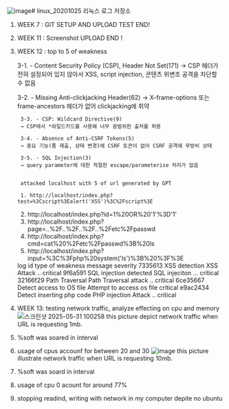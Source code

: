 ![image](https://github.com/user-attachments/assets/78a366f9-d4c1-4dee-8d73-edf186affea2)# linux_20201025
리눅스 로그 저장소

1. WEEK 7 : GIT SETUP AND UPLOAD TEST END!
2. WEEK 11 : Screenshot UPLOAD END !
3. WEEK 12 : top to 5 of weakness

	3-1. - Content Security Policy (CSP), Header Not Set(171)
    	→ CSP 헤더가 전혀 설정되어 있지 않아서
 	XSS, script injection, 콘텐츠 위변조 공격을 차단할 수 없음
 	
 	3-2. - Missing Anti-clickjacking Header(62)
    	→ X-frame-options 또는 frame-ancestors 헤더가 없어 clickjacking에 취약
    	
    	3-3. - CSP: Wildcard Directive(9) 
    	→ CSP에서 *와일드카드를 사용해 너무 광범위한 출처를 허용
    	
    	3-4. - Absence of Anti-CSRF Tokens(5)
     	→ 중요 기능(폼 제출, 상태 변경)에 CSRF 토큰이 없어 CSRF 공격에 무방비 상태
     	
     	3-5. - SQL Injection(3)
        → query parameter에 대한 적절한 escape/parameterise 처리가 없음
        
        
        attacked localhost with 5 of url generated by GPT
        
        1. http://localhost/index.php?test=%3Cscript%3Ealert('XSS')%3C%2Fscript%3E
	2. http://localhost/index.php?id=1%20OR%20'1'%3D'1'
	3. http://localhost/index.php?page=..%2F..%2F..%2F..%2Fetc%2Fpasswd
	4. http://localhost/index.php?cmd=cat%20%2Fetc%2Fpasswd%3B%20ls
	5. http://localhost/index.php?input=%3C%3Fphp%20system('ls')%3B%20%3F%3E

	<summary>
	log id      type of weakness   message           severity
	7335613	       XSS detection   XSS Attack ..     critical
	9f6a591     SQL injection detected  SQL injeciton ... critical
	32166f29     Path Traversal     Path Traversal attack ..  critical
	6ce35667     Detect access to OS file  Attempt to access os file critical
	e9ac2434    Detect inserting php code PHP injection Attack ..   critical
	
4. WEEK 13: testing network traffic, analyze effecting on cpu and memory
![스크린샷 2025-05-31 100258](https://github.com/user-attachments/assets/cf92574c-71f6-4b56-8bcb-fb71cae3e3a3)
this picture depict network traffic when URL is requesting 1mb.
1. %soft was soared in interval
2. usage of cpus accounf for between 20 and 30
![image](https://github.com/user-attachments/assets/aedc2dd6-9d3f-4fd4-a490-f31770c06787)
this picture illustrate network traffic when URL is requesting 10mb.
1. %soft was soard in interval
2. usage of cpu 0 acount for around 77%
3. stopping readind, writing with network in my computer depite no ubuntu
